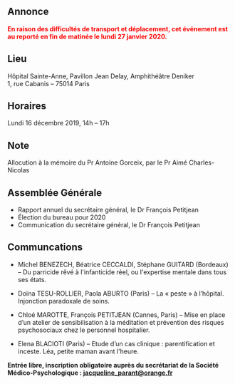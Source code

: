 ## Annonce
**<span style="color:red">
En raison des difficultés de transport et déplacement, cet événement est au reporté en fin de matinée le lundi 27 janvier 2020.
</span>**


## Lieu
Hôpital Sainte-Anne, Pavillon Jean Delay, Amphithéâtre Deniker    
1, rue Cabanis – 75014 Paris

## Horaires
Lundi 16 décembre 2019, 14h – 17h

## Note
Allocution à la mémoire du Pr Antoine Gorceix, par le Pr Aimé Charles-Nicolas

## Assemblée Générale
- Rapport annuel du secrétaire général, le Dr François Petitjean
- Élection du bureau pour 2020
- Communication du secrétaire général, le Dr François Petitjean

## Communcations
- Michel BENEZECH, Béatrice CECCALDI, Stéphane GUITARD (Bordeaux) – Du parricide rêvé à l'infanticide réel, ou l'expertise mentale dans tous ses états.

- Doïna TESU-ROLLIER, Paola ABURTO (Paris) – La « peste » à l’hôpital. Injonction paradoxale de soins.

- Chloé MAROTTE, François PETITJEAN (Cannes, Paris) – Mise en place d’un atelier de sensibilisation à la méditation et prévention des risques psychosociaux chez le personnel hospitalier.

- Elena BLACIOTI (Paris) – Etude d’un cas clinique : parentification et inceste. Léa, petite maman avant l'heure.

**Entrée libre, inscription obligatoire auprès du secrétariat de la Société Médico-Psychologique : jacqueline_parant@orange.fr**
